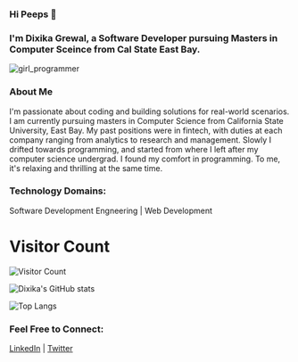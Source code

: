### Hi Peeps 👋
### I'm Dixika Grewal, a Software Developer pursuing Masters in Computer Sceince from Cal State East Bay.

<!-- ![girl_programmer](https://miro.medium.com/max/500/1*_wxwNuxszA6vwQIUMbF-fw.gif) -->
![girl_programmer](https://cdn.dribbble.com/users/331265/screenshots/2498700/ana-d-small.gif)

### About Me
 I'm passionate about coding and building solutions for real-world scenarios. I am currently pursuing masters in Computer Science from California State University, East Bay. My past positions were in fintech, with duties at each company ranging from analytics to research and management. Slowly I drifted towards programming, and started from where I left after my computer science undergrad. I found my comfort in programming. To me, it's relaxing and thrilling at the same time.

### Technology Domains: 
Software Development Engneering | Web Development  

# Visitor Count

![Visitor Count](https://profile-counter.glitch.me/dixg/count.svg)

![Dixika's GitHub stats](https://github-readme-stats.vercel.app/api?username=dixg&count_private=true&&show_icon=true&theme=monokai)

![Top Langs](https://github-readme-stats.vercel.app/api/top-langs/?username=dixg&layout=compact)

### Feel Free to Connect:  
[LinkedIn](https://www.linkedin.com/in/dixika-grewal/) | [Twitter](https://twitter.com/DixikaGrewal)


<!--
**dixg/dixg** is a ✨ _special_ ✨ repository because its `README.md` (this file) appears on your GitHub profile.

Here are some ideas to get you started:

- 🔭 I’m currently working on ...
- 🌱 I’m currently learning ...
- 👯 I’m looking to collaborate on ...
- 🤔 I’m looking for help with ...
- 💬 Ask me about ...
- 📫 How to reach me: ...
- 😄 Pronouns: ...
- ⚡ Fun fact: ...
-->
